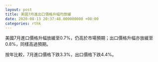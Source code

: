 ```yaml
---
layout: post
title: 美國7月進出口價格升幅均放緩
date: 2020-08-13 20:37:48.000000000 +08:00
categories: rthk
---
```


美國7月進口價格升幅放緩至0.7%，仍高於市場預期；出口價格升幅亦放緩至0.8%，同樣高過預期。

按年比較，7月進口價格下跌3.3%，出口價格下跌4.4%。
